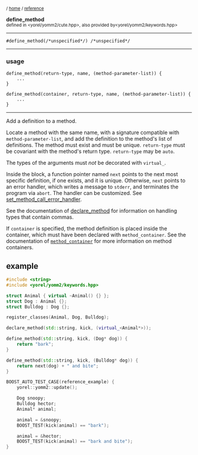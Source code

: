 



<sub>/ [home](/README.md) / [reference](/reference/README.md) </sub>

**define_method**<br>
<sub>defined in <yorel/yomm2/cute.hpp>, also provided by<yorel/yomm2/keywords.hpp></sub></sub>

---
```
#define_method(/*unspecified*/) /*unspecified*/
```
---

### usage
```
define_method(return-type, name, (method-parameter-list)) {
    ...
}

define_method(container, return-type, name, (method-parameter-list)) {
    ...
}
```
---
Add a definition to a method.

Locate a method with the same name, with a signature compatible with
`method-parameter-list`, and add the definition to the method's list of
definitions. The method must exist and must be unique. `return-type` must be
covariant with the method's return type. `return-type` may be `auto`.

The types of the arguments must _not_ be decorated with `virtual_`.

Inside the block, a function pointer named `next` points to the next most
specific definition, if one exists, and it is unique. Otherwise, `next` points
to an error handler, which writes a message to `stderr`, and terminates the
program via `abort`. The handler can be customized. See
[set_method_call_error_handler](method_call_error.md).


See the documentation of [declare_method](declare_method.md) for information on handling types that
contain commas.

If `container` is specified, the method definition is placed inside the
container, which must have been declared with `method_container`. See the
documentation of [`method_container`](method_container.md) for more information on method containers.

## example


```c++
#include <string>
#include <yorel/yomm2/keywords.hpp>

struct Animal { virtual ~Animal() {} };
struct Dog : Animal {};
struct Bulldog : Dog {};

register_classes(Animal, Dog, Bulldog);

declare_method(std::string, kick, (virtual_<Animal*>));

define_method(std::string, kick, (Dog* dog)) {
    return "bark";
}

define_method(std::string, kick, (Bulldog* dog)) {
    return next(dog) + " and bite";
}

BOOST_AUTO_TEST_CASE(reference_example) {
    yorel::yomm2::update();

    Dog snoopy;
    Bulldog hector;
    Animal* animal;

    animal = &snoopy;
    BOOST_TEST(kick(animal) == "bark");

    animal = &hector;
    BOOST_TEST(kick(animal) == "bark and bite");
}
```
